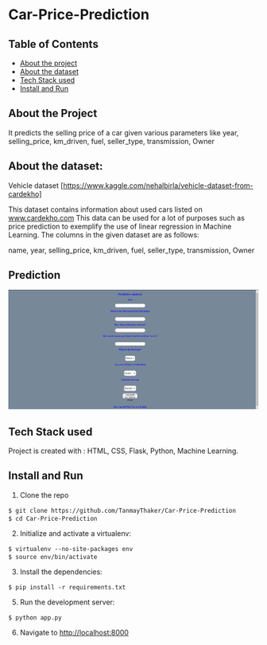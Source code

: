 # Car-Price-Prediction
## Table of Contents
* [About the project](#about-the-project)
* [About the dataset](#about-the-dataset)
* [Tech Stack used](#tech-stack-used)
* [Install and Run](#install-and-run)

## About the Project
It predicts the selling price of a car given various parameters like 
year,
selling_price,
km_driven,
fuel,
seller_type,
transmission,
Owner

## About the dataset:

Vehicle dataset [https://www.kaggle.com/nehalbirla/vehicle-dataset-from-cardekho]

This dataset contains information about used cars listed on www.cardekho.com
This data can be used for a lot of purposes such as price prediction to exemplify the use of linear regression in Machine Learning.
The columns in the given dataset are as follows:

name,
year,
selling_price,
km_driven,
fuel,
seller_type,
transmission,
Owner

## Prediction 
<img src="carprice.PNG"/>

## Tech Stack used 
Project is created with :
HTML, CSS, Flask, Python, Machine Learning.

## Install and Run

1. Clone the repo
  ```
  $ git clone https://github.com/TanmayThaker/Car-Price-Prediction
  $ cd Car-Price-Prediction
  ```

2. Initialize and activate a virtualenv:
  ```
  $ virtualenv --no-site-packages env
  $ source env/bin/activate
  ```

3. Install the dependencies:
  ```
  $ pip install -r requirements.txt
  ```

5. Run the development server:
  ```
  $ python app.py
  ```

6. Navigate to [http://localhost:8000](http://localhost:8000)
